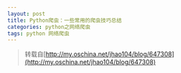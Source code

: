 ```yaml
---
layout: post
title: Python爬虫：一些常用的爬虫技巧总结
categories: python之网络爬虫
tags: python 网络爬虫
---
```


>转载自[http://my.oschina.net/jhao104/blog/647308](http://my.oschina.net/jhao104/blog/647308)
